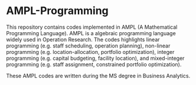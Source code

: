 AMPL-Programming
================
This repository contains codes implemented in AMPL (A Mathematical Programming 
Language). AMPL is a algebraic programming language widely used in Operation 
Research. The codes highlights linear programming (e.g. staff scheduling, 
operation planning), non-linear programming (e.g. location-allocation, portfolio 
optimization), integer programming (e.g. capital budgeting, facility location), 
and mixed-integer programming (e.g. staff assignment, constrained portfolio 
optimization). 

These AMPL codes are written during the MS degree in Business Analytics.  